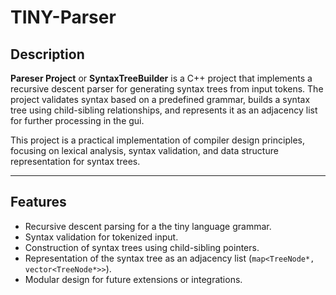 # TINY-Parser

## Description
**Pareser Project** or **SyntaxTreeBuilder** is a C++ project that implements a recursive descent parser for generating syntax trees from input tokens. The project validates syntax based on a predefined grammar, builds a syntax tree using child-sibling relationships, and represents it as an adjacency list for further processing in the gui.

This project is a practical implementation of compiler design principles, focusing on lexical analysis, syntax validation, and data structure representation for syntax trees.

---

## Features
- Recursive descent parsing for a the tiny language grammar.
- Syntax validation for tokenized input.
- Construction of syntax trees using child-sibling pointers.
- Representation of the syntax tree as an adjacency list (`map<TreeNode*, vector<TreeNode*>>`).
- Modular design for future extensions or integrations.
